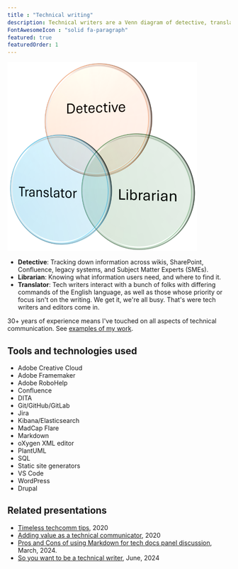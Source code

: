 ```yaml
---
title : "Technical writing"
description: Technical writers are a Venn diagram of detective, translator, and librarian.
FontAwesomeIcon : "solid fa-paragraph"
featured: true
featuredOrder: 1
---
```

![Venn diagram](/assets/images/tech-writer-venn.png)

- **Detective**: Tracking down information across wikis, SharePoint, Confluence, legacy systems, and Subject Matter Experts (SMEs).
- **Librarian**: Knowing what information users need, and where to find it.
- **Translator**: Tech writers interact with a bunch of folks with differing commands of the English language, as well as those whose priority or focus isn't on the writing. We get it, we're all busy. That's were tech writers and editors come in.

30+ years of experience means I've touched on all aspects of technical communication. See [examples of my work](/technical-writing-examples).

## Tools and technologies used

- Adobe Creative Cloud
- Adobe Framemaker
- Adobe RoboHelp
- Confluence
- DITA
- Git/GitHub/GitLab
- Jira
- Kibana/Elasticsearch
- MadCap Flare
- Markdown
- oXygen XML editor
- PlantUML
- SQL
- Static site generators
- VS Code
- WordPress
- Drupal

## Related presentations

- [Timeless techcomm tips](https://www.slideshare.net/slideshow/timeless-techcomm-tips-stc-new-england-interchange-keynote-2020/232601548), 2020
- [Adding value as a technical communicator](https://www.slideshare.net/theedmarsh/2020-adding-value-as-a-technical-communicator-stc-idl-sig), 2020
- [Pros and Cons of using Markdown for tech docs panel discussion](https://www.brighttalk.com/webcast/9273/608016), March, 2024.
- [So you want to be a technical writer](https://www.brighttalk.com/webcast/9273/608187), June, 2024
